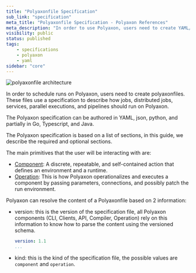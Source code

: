 ```yaml
---
title: "Polyaxonfile Specification"
sub_link: "specification"
meta_title: "Polyaxonfile Specification - Polyaxon References"
meta_description: "In order to use Polyaxon, users need to create YAML/Json polyaxonfiles. These files use a specification to describe how experiments, experiment groups, jobs, plugins should run on Polyaxon."
visibility: public
status: published
tags:
    - specifications
    - polyaxon
    - yaml
sidebar: "core"
---
```


![polyaxonfile architecture](../../../../content/images/references/specification/polyaxonfile.png)

In order to schedule runs on Polyaxon, users need to create polyaxonfiles. 
These files use a specification to describe how jobs, distributed jobs, services, parallel executions, and pipelines should run on Polyaxon.

The Polyaxon specification can be authored in YAML, json, python, and partially in Go, Typescript, and Java.

The Polyaxon specification is based on a list of sections, in this guide, we describe the required and optional sections.

The main primitives that the user will be interacting with are: 

 * [Component](/docs/core/specification/component/): A discrete, repeatable, and self-contained action that defines an environment and a runtime.
 * [Operation](/docs/core/specification/operation/): This is how Polyaxon operationalizes and executes a component by passing parameters, connections, and possibly patch the run environment.

Polyaxon can resolve the content of a Polyaxonfile based on 2 information:

 * version: this is the version of the specification file, all Polyaxon components (CLI, Clients, API, Compiler, Operation) rely on this information to know how to parse the content using the versioned schema.
    ```yaml
    version: 1.1
    ...
    ```
 * kind: this is the kind of the specification file, the possible values are `component` and `operation`.  
